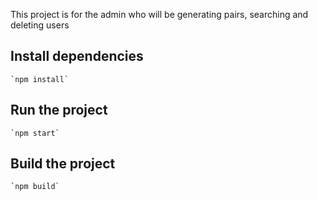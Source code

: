 This project is for the admin who will be generating pairs, searching and deleting users

## Install dependencies

    `npm install`

## Run the project

    `npm start`

## Build the project

    `npm build`
